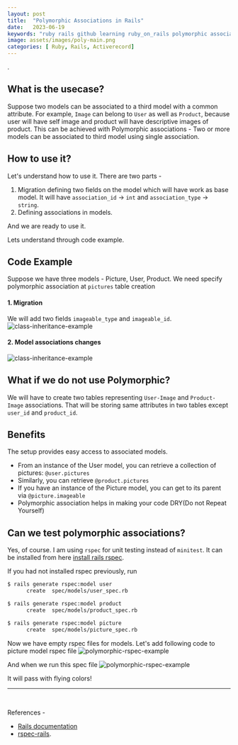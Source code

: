 ```yaml
---
layout: post
title:  "Polymorphic Associations in Rails"
date:   2023-06-19
keywords: "ruby rails github learning ruby_on_rails polymorphic association activerecord"
image: assets/images/poly-main.png
categories: [ Ruby, Rails, Activerecord]
---
```


<!--- Define -->
.
## What is the usecase?
Suppose two models can be associated to a third model with a common attribute. For example, `Image` can belong to `User` as well as `Product`, because user will have self image and product will have descriptive images of product.
This can be achieved with Polymorphic associations - Two or more models can be associated to third model using single association.


## How to use it?
Let's understand how to use it. There are two parts -
1. Migration defining two fields on the model which will have work as base model. It will have `association_id` -> `int` and `association_type` -> `string`.
2. Defining associations in models.

And we are ready to use it.

Lets understand through code example.


## Code Example
Suppose we have three models - Picture, User, Product. We need specify polymorphic association at
`pictures` table creation

#### 1. Migration
We will add two fields `imageable_type` and `imageable_id`.
<img src="{{ '/assets/images/poly-1.png' | prepend: site.baseurl }}" alt="class-inheritance-example">


#### 2. Model associations changes
<img src="{{ '/assets/images/poly-2.png' | prepend: site.baseurl }}" alt="class-inheritance-example">



## What if we do not use Polymorphic?
We will have to create two tables representing `User-Image` and `Product-Image` associations. That will be
storing same attributes in two tables except `user_id` and `product_id`.



## Benefits
The setup provides easy access to associated models.
- From an instance of the User model, you can retrieve a collection of pictures: `@user.pictures`
- Similarly, you can retrieve `@product.pictures`
- If you have an instance of the Picture model, you can get to its parent via `@picture.imageable`
- Polymorphic association helps in making your code DRY(Do not Repeat Yourself)



## Can we test polymorphic associations?
Yes, of course. I am using `rspec` for unit testing instead of `minitest`. It can be installed from here
<a href="https://github.com/rspec/rspec-rails" target="_blank">install rails rspec</a>.

If you had not installed rspec previously, run

```bash
$ rails generate rspec:model user
      create  spec/models/user_spec.rb

$ rails generate rspec:model product
      create  spec/models/product_spec.rb

$ rails generate rspec:model picture
      create  spec/models/picture_spec.rb
```

Now we have empty rspec files for models. Let's add following code to picture model rspec file
<img src="{{ '/assets/images/poly-rspec.png' | prepend: site.baseurl }}" alt="polymorphic-rspec-example">

And when we run this spec file
<img src="{{ '/assets/images/poly-run-rspec.png' | prepend: site.baseurl }}" alt="polymorphic-rspec-example">

It will pass with flying colors!

---

<br>

  References - 
 
- [Rails documentation](https://guides.rubyonrails.org/association_basics.html#polymorphic-associations)
- [rspec-rails](https://github.com/rspec/rspec-rails).
